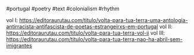 #portugal 
#poetry 
#text 
#colonialism 
#rhythm 

vol I: https://editoraurutau.com/titulo/volta-para-tua-terra-uma-antologia-antirracista-antifascista-de-poetas-estrangeirxs-em-portugal
vol II: https://editoraurutau.com/titulo/volta-para-tua-terra-vol-ii
vol III: https://editoraurutau.com/titulo/volta-para-tua-terra-nao-ha-abril-sem-imigrantes